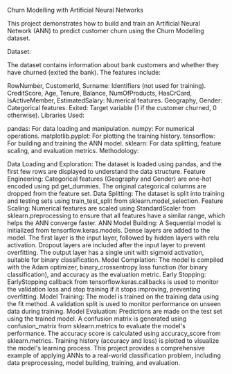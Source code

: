Churn Modelling with Artificial Neural Networks

This project demonstrates how to build and train an Artificial Neural Network (ANN) to predict customer churn using the Churn Modelling dataset.

Dataset:

The dataset contains information about bank customers and whether they have churned (exited the bank). The features include:

RowNumber, CustomerId, Surname: Identifiers (not used for training).
CreditScore, Age, Tenure, Balance, NumOfProducts, HasCrCard, IsActiveMember, EstimatedSalary: Numerical features.
Geography, Gender: Categorical features.
Exited: Target variable (1 if the customer churned, 0 otherwise).
Libraries Used:

pandas: For data loading and manipulation.
numpy: For numerical operations.
matplotlib.pyplot: For plotting the training history.
tensorflow: For building and training the ANN model.
sklearn: For data splitting, feature scaling, and evaluation metrics.
Methodology:

Data Loading and Exploration: The dataset is loaded using pandas, and the first few rows are displayed to understand the data structure.
Feature Engineering: Categorical features (Geography and Gender) are one-hot encoded using pd.get_dummies. The original categorical columns are dropped from the feature set.
Data Splitting: The dataset is split into training and testing sets using train_test_split from sklearn.model_selection.
Feature Scaling: Numerical features are scaled using StandardScaler from sklearn.preprocessing to ensure that all features have a similar range, which helps the ANN converge faster.
ANN Model Building:
A Sequential model is initialized from tensorflow.keras.models.
Dense layers are added to the model. The first layer is the input layer, followed by hidden layers with relu activation. Dropout layers are included after the input layer to prevent overfitting.
The output layer has a single unit with sigmoid activation, suitable for binary classification.
Model Compilation: The model is compiled with the Adam optimizer, binary_crossentropy loss function (for binary classification), and accuracy as the evaluation metric.
Early Stopping: EarlyStopping callback from tensorflow.keras.callbacks is used to monitor the validation loss and stop training if it stops improving, preventing overfitting.
Model Training: The model is trained on the training data using the fit method. A validation split is used to monitor performance on unseen data during training.
Model Evaluation:
Predictions are made on the test set using the trained model.
A confusion matrix is generated using confusion_matrix from sklearn.metrics to evaluate the model's performance.
The accuracy score is calculated using accuracy_score from sklearn.metrics.
Training history (accuracy and loss) is plotted to visualize the model's learning process.
This project provides a comprehensive example of applying ANNs to a real-world classification problem, including data preprocessing, model building, training, and evaluation.
